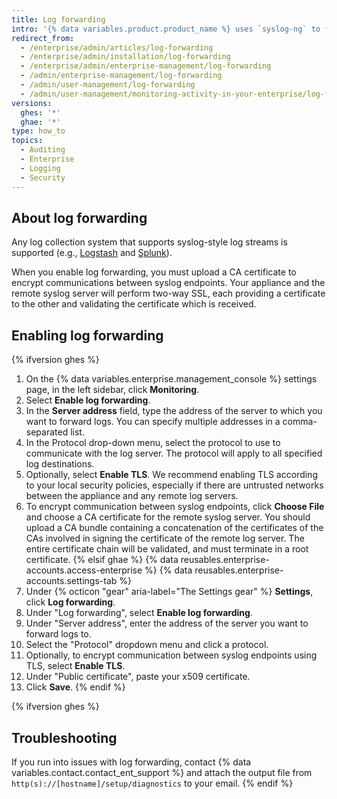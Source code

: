 ```yaml
---
title: Log forwarding
intro: '{% data variables.product.product_name %} uses `syslog-ng` to forward {% ifversion ghes %}system{% elsif ghae %}Git{% endif %} and application logs to the server you specify.'
redirect_from:
  - /enterprise/admin/articles/log-forwarding
  - /enterprise/admin/installation/log-forwarding
  - /enterprise/admin/enterprise-management/log-forwarding
  - /admin/enterprise-management/log-forwarding
  - /admin/user-management/log-forwarding
  - /admin/user-management/monitoring-activity-in-your-enterprise/log-forwarding
versions:
  ghes: '*'
  ghae: '*'
type: how_to
topics:
  - Auditing
  - Enterprise
  - Logging
  - Security
---
```


## About log forwarding

Any log collection system that supports syslog-style log streams is supported (e.g., [Logstash](http://logstash.net/) and [Splunk](http://docs.splunk.com/Documentation/Splunk/latest/Data/Monitornetworkports)).

When you enable log forwarding, you must upload a CA certificate to encrypt communications between syslog endpoints. Your appliance and the remote syslog server will perform two-way SSL, each providing a certificate to the other and validating the certificate which is received.

## Enabling log forwarding

{% ifversion ghes %}
1. On the {% data variables.enterprise.management_console %} settings page, in the left sidebar, click **Monitoring**.
1. Select **Enable log forwarding**.
1. In the **Server address** field, type the address of the server to which you want to forward logs. You can specify multiple addresses in a comma-separated list.
1. In the Protocol drop-down menu, select the protocol to use to communicate with the log server. The protocol will apply to all specified log destinations.
1. Optionally, select **Enable TLS**. We recommend enabling TLS according to your local security policies, especially if there are untrusted networks between the appliance and any remote log servers.
2. To encrypt communication between syslog endpoints, click **Choose File** and choose a CA certificate for the remote syslog server. You should upload a CA bundle containing a concatenation of the certificates of the CAs involved in signing the certificate of the remote log server. The entire certificate chain will be validated, and must terminate in a root certificate.
{% elsif ghae %}
{% data reusables.enterprise-accounts.access-enterprise %}
{% data reusables.enterprise-accounts.settings-tab %}
1. Under {% octicon "gear" aria-label="The Settings gear" %} **Settings**, click **Log forwarding**.
2. Under "Log forwarding", select **Enable log forwarding**.
3. Under "Server address", enter the address of the server you want to forward logs to.
4. Select the "Protocol" dropdown menu and click a protocol.
5. Optionally, to encrypt communication between syslog endpoints using TLS, select **Enable TLS**.
6. Under "Public certificate", paste your x509 certificate.
7. Click **Save**.
{% endif %}

{% ifversion ghes %}
## Troubleshooting

If you run into issues with log forwarding, contact {% data variables.contact.contact_ent_support %} and attach the output file from `http(s)://[hostname]/setup/diagnostics` to your email.
{% endif %}
